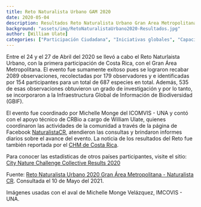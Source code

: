 ```yaml
---
title: Reto Naturalista Urbano GAM 2020
date: 2020-05-04
description: Resultados Reto Naturalista Urbano Gran Area Metropolitana 2020.
background: "assets/img/RetoNaturalistaUrbano2020-Resultados.jpg"
author: [William Ulate]
categories: ["Participación Ciudadana", "Iniciativas globales", "Capacitación", "Generación de Datos"]
---
```


Entre el 24 y el 27 de Abril del 2020 se llevó a cabo el Reto Naturlaista Urbano, con la primera participación de Costa Rica, con el Gran Área Metropolitana.  El evento fue sumamente exitoso pues se lograron recabar 2089 observaciones, recolectadas por 179 observadores y e identificadas por 154 participantes para un total de 687 especies en total. Además, 535 de esas observaciones obtuvieron un grado de investigación y por lo tanto, se incorporaron a la Infraestructura Global de Información de Biodiversidad (GBIF).

El evento fue coordinado por Michelle Monge del ICOMVIS - UNA y  contó con el apoyo técnico de CRBio a cargo de William Ulate, quienes coordinaron las actividades de la comunidad a través de la página de Facebook [NaturalistaCR](https://www.facebook.com/NaturalistaCR/), atendieron las consultas y brindaron informes diarios sobre el avance del evento.  La noticia de los resultados del Reto fue también reportada por el [CHM de Costa Rica](https://www.chmcostarica.go.cr/actualidad/noticia/resultados-reto-naturalista-urbano-gam-2020).

Para conocer las estadísticas de otros países participantes, visite el sitio: [City Nature Challenge Collective Results 2020](https://citynaturechallenge.org/collective-results-2020/)

Fuente: [Reto Naturalista Urbano 2020 Gran Área Metropolitana - Naturalista CR](https://costarica.inaturalist.org/projects/reto-naturalista-urbano-2020-gran-area-metropolitana-costa-rica/journal/34799-resultados-reto-naturalista-urbano-2020).  Consultada el 10 de Mayo del 2021.

Imágenes usadas con el aval de Michelle Monge Velázquez, IMCOVIS - UNA.
